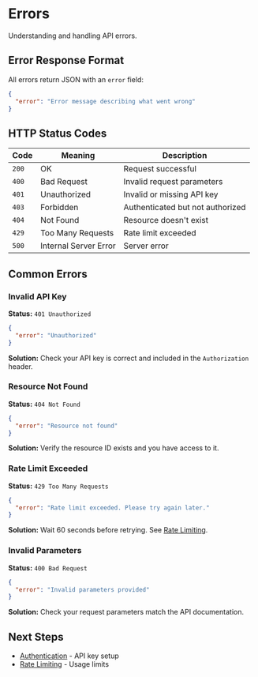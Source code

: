 # Errors

Understanding and handling API errors.

## Error Response Format

All errors return JSON with an `error` field:

```json
{
  "error": "Error message describing what went wrong"
}
```

## HTTP Status Codes

| Code | Meaning | Description |
|------|---------|-------------|
| `200` | OK | Request successful |
| `400` | Bad Request | Invalid request parameters |
| `401` | Unauthorized | Invalid or missing API key |
| `403` | Forbidden | Authenticated but not authorized |
| `404` | Not Found | Resource doesn't exist |
| `429` | Too Many Requests | Rate limit exceeded |
| `500` | Internal Server Error | Server error |

## Common Errors

### Invalid API Key

**Status:** `401 Unauthorized`

```json
{
  "error": "Unauthorized"
}
```

**Solution:** Check your API key is correct and included in the `Authorization` header.

### Resource Not Found

**Status:** `404 Not Found`

```json
{
  "error": "Resource not found"
}
```

**Solution:** Verify the resource ID exists and you have access to it.

### Rate Limit Exceeded

**Status:** `429 Too Many Requests`

```json
{
  "error": "Rate limit exceeded. Please try again later."
}
```

**Solution:** Wait 60 seconds before retrying. See [Rate Limiting](./02-rate-limiting.md).

### Invalid Parameters

**Status:** `400 Bad Request`

```json
{
  "error": "Invalid parameters provided"
}
```

**Solution:** Check your request parameters match the API documentation.

## Next Steps

- [Authentication](./01-authentication.md) - API key setup
- [Rate Limiting](./02-rate-limiting.md) - Usage limits
